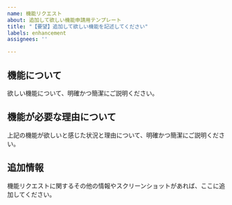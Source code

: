 ```yaml
---
name: 機能リクエスト
about: 追加して欲しい機能申請用テンプレート
title: "【要望】追加して欲しい機能を記述してください"
labels: enhancement
assignees: ''

---
```


## 機能について

欲しい機能について、明確かつ簡潔にご説明ください。

## 機能が必要な理由について

上記の機能が欲しいと感じた状況と理由について、明確かつ簡潔にご説明ください。

## 追加情報

機能リクエストに関するその他の情報やスクリーンショットがあれば、ここに追加してください。
